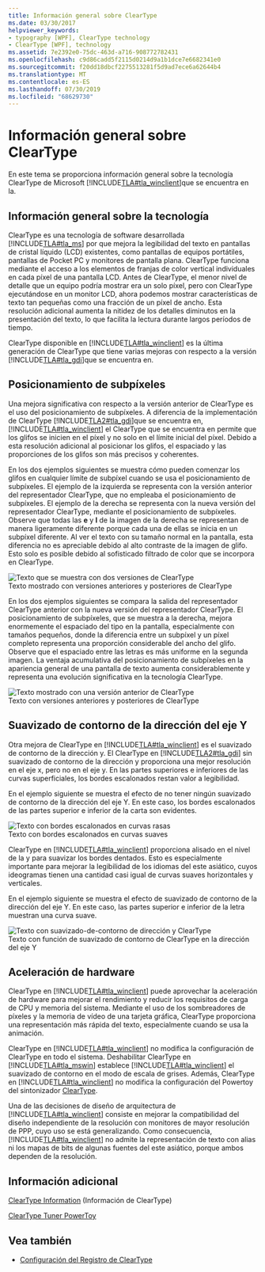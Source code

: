 ```yaml
---
title: Información general sobre ClearType
ms.date: 03/30/2017
helpviewer_keywords:
- typography [WPF], ClearType technology
- ClearType [WPF], technology
ms.assetid: 7e2392e0-75dc-463d-a716-908772782431
ms.openlocfilehash: c9d86cadd5f2115d0214d9a1b1dce7e6682341e0
ms.sourcegitcommit: f20dd18dbcf2275513281f5d9ad7ece6a62644b4
ms.translationtype: MT
ms.contentlocale: es-ES
ms.lasthandoff: 07/30/2019
ms.locfileid: "68629730"
---
```

# <a name="cleartype-overview"></a>Información general sobre ClearType
En este tema se proporciona información general sobre la tecnología ClearType de Microsoft [!INCLUDE[TLA#tla_winclient](../../../../includes/tlasharptla-winclient-md.md)]que se encuentra en la.  

<a name="overview"></a>   
## <a name="technology-overview"></a>Información general sobre la tecnología  
 ClearType es una tecnología de software desarrollada [!INCLUDE[TLA#tla_ms](../../../../includes/tlasharptla-ms-md.md)] por que mejora la legibilidad del texto en pantallas de cristal líquido (LCD) existentes, como pantallas de equipos portátiles, pantallas de Pocket PC y monitores de pantalla plana.  ClearType funciona mediante el acceso a los elementos de franjas de color vertical individuales en cada píxel de una pantalla LCD. Antes de ClearType, el menor nivel de detalle que un equipo podría mostrar era un solo píxel, pero con ClearType ejecutándose en un monitor LCD, ahora podemos mostrar características de texto tan pequeñas como una fracción de un píxel de ancho. Esta resolución adicional aumenta la nitidez de los detalles diminutos en la presentación del texto, lo que facilita la lectura durante largos períodos de tiempo.  
  
 ClearType disponible en [!INCLUDE[TLA#tla_winclient](../../../../includes/tlasharptla-winclient-md.md)] es la última generación de ClearType que tiene varias mejoras con respecto a la versión [!INCLUDE[TLA#tla_gdi](../../../../includes/tlasharptla-gdi-md.md)]que se encuentra en.  
  
<a name="sub-pixel_positioning"></a>   
## <a name="sub-pixel-positioning"></a>Posicionamiento de subpíxeles  
 Una mejora significativa con respecto a la versión anterior de ClearType es el uso del posicionamiento de subpíxeles. A diferencia de la implementación de ClearType [!INCLUDE[TLA2#tla_gdi](../../../../includes/tla2sharptla-gdi-md.md)]que se encuentra en, [!INCLUDE[TLA#tla_winclient](../../../../includes/tlasharptla-winclient-md.md)] el ClearType que se encuentra en permite que los glifos se inicien en el píxel y no solo en el límite inicial del píxel. Debido a esta resolución adicional al posicionar los glifos, el espaciado y las proporciones de los glifos son más precisos y coherentes.  
  
 En los dos ejemplos siguientes se muestra cómo pueden comenzar los glifos en cualquier límite de subpíxel cuando se usa el posicionamiento de subpíxeles. El ejemplo de la izquierda se representa con la versión anterior del representador ClearType, que no empleaba el posicionamiento de subpíxeles. El ejemplo de la derecha se representa con la nueva versión del representador ClearType, mediante el posicionamiento de subpíxeles. Observe que todas las **e** y **l** de la imagen de la derecha se representan de manera ligeramente diferente porque cada una de ellas se inicia en un subpíxel diferente. Al ver el texto con su tamaño normal en la pantalla, esta diferencia no es apreciable debido al alto contraste de la imagen de glifo. Esto solo es posible debido al sofisticado filtrado de color que se incorpora en ClearType.  
  
 ![Texto que se muestra con dos versiones de ClearType](./media/wcpsdk-mmgraphics-text-cleartype-overview-01.png "wcpsdk_mmgraphics_text_cleartype_overview_01")  
Texto mostrado con versiones anteriores y posteriores de ClearType  
  
 En los dos ejemplos siguientes se compara la salida del representador ClearType anterior con la nueva versión del representador ClearType. El posicionamiento de subpíxeles, que se muestra a la derecha, mejora enormemente el espaciado del tipo en la pantalla, especialmente con tamaños pequeños, donde la diferencia entre un subpíxel y un píxel completo representa una proporción considerable del ancho del glifo. Observe que el espaciado entre las letras es más uniforme en la segunda imagen. La ventaja acumulativa del posicionamiento de subpíxeles en la apariencia general de una pantalla de texto aumenta considerablemente y representa una evolución significativa en la tecnología ClearType.  
  
 ![Texto mostrado con una versión anterior de ClearType](./media/wcpsdk-mmgraphics-text-cleartype-overview-02.png "wcpsdk_mmgraphics_text_cleartype_overview_02")  
Texto con versiones anteriores y posteriores de ClearType  
  
<a name="y-direction_antialiasing"></a>   
## <a name="y-direction-antialiasing"></a>Suavizado de contorno de la dirección del eje Y  
 Otra mejora de ClearType en [!INCLUDE[TLA#tla_winclient](../../../../includes/tlasharptla-winclient-md.md)] es el suavizado de contorno de la dirección y. El ClearType en [!INCLUDE[TLA2#tla_gdi](../../../../includes/tla2sharptla-gdi-md.md)] sin suavizado de contorno de la dirección y proporciona una mejor resolución en el eje x, pero no en el eje y. En las partes superiores e inferiores de las curvas superficiales, los bordes escalonados restan valor a legibilidad.  
  
 En el ejemplo siguiente se muestra el efecto de no tener ningún suavizado de contorno de la dirección del eje Y. En este caso, los bordes escalonados de las partes superior e inferior de la carta son evidentes.  
  
 ![Texto con bordes escalonados en curvas rasas](./media/wcpsdk-mmgraphics-text-cleartype-overview-03.png "wcpsdk_mmgraphics_text_cleartype_overview_03")  
Texto con bordes escalonados en curvas suaves  
  
 ClearType en [!INCLUDE[TLA#tla_winclient](../../../../includes/tlasharptla-winclient-md.md)] proporciona alisado en el nivel de la y para suavizar los bordes dentados. Esto es especialmente importante para mejorar la legibilidad de los idiomas del este asiático, cuyos ideogramas tienen una cantidad casi igual de curvas suaves horizontales y verticales.  
  
 En el ejemplo siguiente se muestra el efecto de suavizado de contorno de la dirección del eje Y. En este caso, las partes superior e inferior de la letra muestran una curva suave.  
  
 ![Texto con suavizado&#45;de&#45;contorno de dirección y ClearType](./media/wcpsdk-mmgraphics-text-cleartype-overview-04.png "wcpsdk_mmgraphics_text_cleartype_overview_04")  
Texto con función de suavizado de contorno de ClearType en la dirección del eje Y  
  
<a name="hardware_acceleration"></a>   
## <a name="hardware-acceleration"></a>Aceleración de hardware  
 ClearType en [!INCLUDE[TLA#tla_winclient](../../../../includes/tlasharptla-winclient-md.md)] puede aprovechar la aceleración de hardware para mejorar el rendimiento y reducir los requisitos de carga de CPU y memoria del sistema. Mediante el uso de los sombreadores de píxeles y la memoria de vídeo de una tarjeta gráfica, ClearType proporciona una representación más rápida del texto, especialmente cuando se usa la animación.  
  
 ClearType en [!INCLUDE[TLA#tla_winclient](../../../../includes/tlasharptla-winclient-md.md)] no modifica la configuración de ClearType en todo el sistema. Deshabilitar ClearType en [!INCLUDE[TLA#tla_mswin](../../../../includes/tlasharptla-mswin-md.md)] establece [!INCLUDE[TLA#tla_winclient](../../../../includes/tlasharptla-winclient-md.md)] el suavizado de contorno en el modo de escala de grises. Además, ClearType en [!INCLUDE[TLA#tla_winclient](../../../../includes/tlasharptla-winclient-md.md)] no modifica la configuración del Powertoy del sintonizador [ClearType](https://www.microsoft.com/typography/ClearTypePowerToy.mspx).  
  
 Una de las decisiones de diseño de arquitectura de [!INCLUDE[TLA#tla_winclient](../../../../includes/tlasharptla-winclient-md.md)] consiste en mejorar la compatibilidad del diseño independiente de la resolución con monitores de mayor resolución de PPP, cuyo uso se está generalizando. Como consecuencia, [!INCLUDE[TLA#tla_winclient](../../../../includes/tlasharptla-winclient-md.md)] no admite la representación de texto con alias ni los mapas de bits de algunas fuentes del este asiático, porque ambos dependen de la resolución.  
  
<a name="further_information"></a>   
## <a name="further-information"></a>Información adicional  
 [ClearType Information](https://www.microsoft.com/typography/ClearTypeInfo.mspx) (Información de ClearType)  
  
 [ClearType Tuner PowerToy](https://www.microsoft.com/typography/ClearTypePowerToy.mspx)  
  
## <a name="see-also"></a>Vea también

- [Configuración del Registro de ClearType](cleartype-registry-settings.md)
